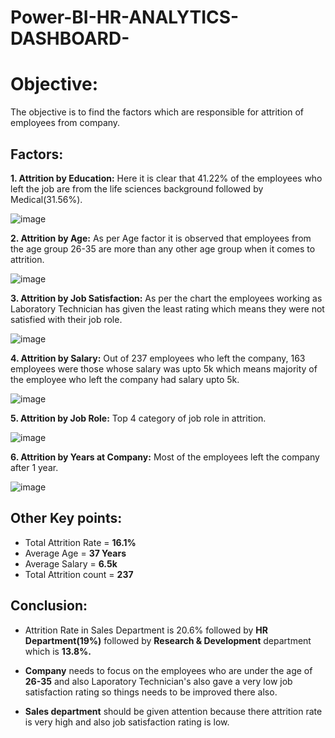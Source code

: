 # Power-BI-HR-ANALYTICS-DASHBOARD-

# Objective:
The objective is to find the factors which are responsible for attrition of employees from company.

## Factors:

**1. Attrition by Education:** Here it is clear that 41.22% of the employees who left the job are from the life sciences background followed by Medical(31.56%).

![image](https://user-images.githubusercontent.com/125663649/230367230-9511d730-8092-463b-8ebc-cc99ff6ca4bf.png)

**2. Attrition by Age:** As per Age factor it is observed that employees from the age group 26-35 are more than any other age group when it comes to attrition.

![image](https://user-images.githubusercontent.com/125663649/230370938-8792c567-72c6-4167-b3d6-b059ff22a5fd.png)

**3. Attrition by Job Satisfaction:** As per the chart the employees working as Laboratory Technician has given the least rating which means they were not satisfied with their job role.

![image](https://user-images.githubusercontent.com/125663649/230372285-bace430b-c23b-4c17-b22e-1b88aeb23146.png)

**4. Attrition by Salary:** Out of 237 employees who left the company, 163 employees were those whose salary was upto 5k which means majority of the employee who left the company had salary upto 5k.

![image](https://user-images.githubusercontent.com/125663649/230373600-17de27f4-bcb1-46a4-847c-1680a670425e.png)

**5. Attrition by Job Role:**  Top 4 category of job role in attrition.

![image](https://user-images.githubusercontent.com/125663649/230374821-fe87ab84-bc8e-45ba-8b21-60b5f4397b37.png)

**6. Attrition by Years at Company:** Most of the employees left the company after 1 year.

![image](https://user-images.githubusercontent.com/125663649/230391603-d18c9a99-dcb1-4dc6-a609-c972433c5f25.png)

## Other Key points:
- Total Attrition Rate = **16.1%**
- Average Age = **37 Years**
- Average Salary = **6.5k**
- Total Attrition count = **237**

## Conclusion: 
- Attrition Rate in Sales Department is 20.6% followed by **HR Department(19%)** followed by **Research & Development** department which is **13.8%.**

- **Company** needs to focus on the employees who are under the age of **26-35** and also Laporatory Technician's also gave a very low job satisfaction rating so things needs to be improved there also.

- **Sales department** should be given attention because there attrition rate is very high and also job satisfaction rating is low. 








